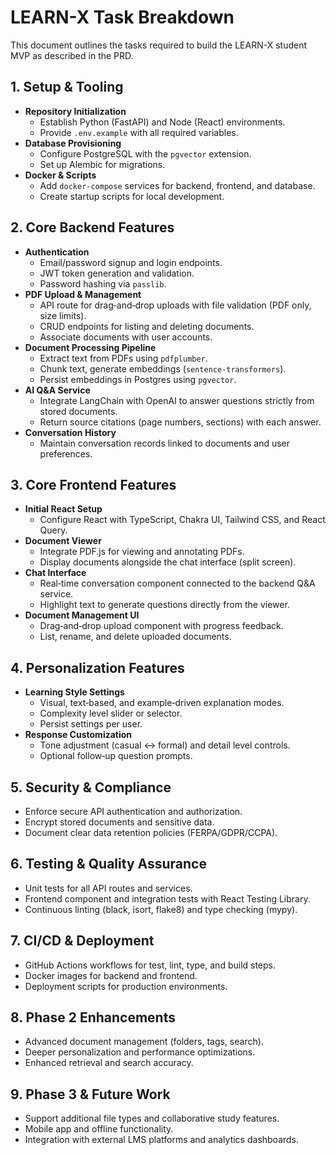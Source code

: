 # LEARN-X Task Breakdown

This document outlines the tasks required to build the LEARN-X student MVP as described in the PRD.

## 1. Setup & Tooling
- **Repository Initialization**
  - Establish Python (FastAPI) and Node (React) environments.
  - Provide `.env.example` with all required variables.
- **Database Provisioning**
  - Configure PostgreSQL with the `pgvector` extension.
  - Set up Alembic for migrations.
- **Docker & Scripts**
  - Add `docker-compose` services for backend, frontend, and database.
  - Create startup scripts for local development.

## 2. Core Backend Features
- **Authentication**
  - Email/password signup and login endpoints.
  - JWT token generation and validation.
  - Password hashing via `passlib`.
- **PDF Upload & Management**
  - API route for drag‑and‑drop uploads with file validation (PDF only, size limits).
  - CRUD endpoints for listing and deleting documents.
  - Associate documents with user accounts.
- **Document Processing Pipeline**
  - Extract text from PDFs using `pdfplumber`.
  - Chunk text, generate embeddings (`sentence-transformers`).
  - Persist embeddings in Postgres using `pgvector`.
- **AI Q&A Service**
  - Integrate LangChain with OpenAI to answer questions strictly from stored documents.
  - Return source citations (page numbers, sections) with each answer.
- **Conversation History**
  - Maintain conversation records linked to documents and user preferences.

## 3. Core Frontend Features
- **Initial React Setup**
  - Configure React with TypeScript, Chakra UI, Tailwind CSS, and React Query.
- **Document Viewer**
  - Integrate PDF.js for viewing and annotating PDFs.
  - Display documents alongside the chat interface (split screen).
- **Chat Interface**
  - Real‑time conversation component connected to the backend Q&A service.
  - Highlight text to generate questions directly from the viewer.
- **Document Management UI**
  - Drag‑and‑drop upload component with progress feedback.
  - List, rename, and delete uploaded documents.

## 4. Personalization Features
- **Learning Style Settings**
  - Visual, text‑based, and example‑driven explanation modes.
  - Complexity level slider or selector.
  - Persist settings per user.
- **Response Customization**
  - Tone adjustment (casual ↔ formal) and detail level controls.
  - Optional follow‑up question prompts.

## 5. Security & Compliance
- Enforce secure API authentication and authorization.
- Encrypt stored documents and sensitive data.
- Document clear data retention policies (FERPA/GDPR/CCPA).

## 6. Testing & Quality Assurance
- Unit tests for all API routes and services.
- Frontend component and integration tests with React Testing Library.
- Continuous linting (black, isort, flake8) and type checking (mypy).

## 7. CI/CD & Deployment
- GitHub Actions workflows for test, lint, type, and build steps.
- Docker images for backend and frontend.
- Deployment scripts for production environments.

## 8. Phase 2 Enhancements
- Advanced document management (folders, tags, search).
- Deeper personalization and performance optimizations.
- Enhanced retrieval and search accuracy.

## 9. Phase 3 & Future Work
- Support additional file types and collaborative study features.
- Mobile app and offline functionality.
- Integration with external LMS platforms and analytics dashboards.


